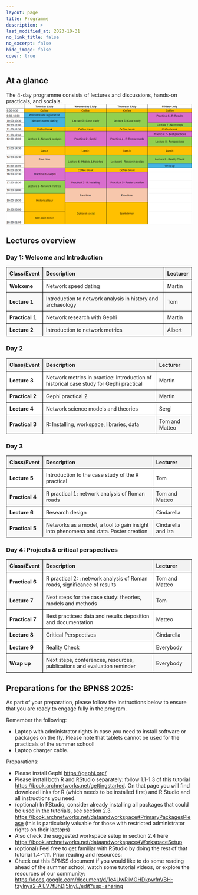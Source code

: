 ```yaml
---
layout: page
title: Programme
description: >
last_modified_at: 2023-10-31
no_link_title: false 
no_excerpt: false 
hide_image: false
cover: true
---
```


##  At a glance

The 4-day programme consists of lectures and discussions, hands-on practicals, and socials.
![Programme timetable of BPNSS 2025](/assets/img/programme_timetable_2025.png)

##  Lectures overview
### Day 1: Welcome and Introduction
<style>
  table {
    width: 100%;
    border-collapse: collapse;
  }
  th, td {
    border: 1px solid black;
    padding: 8px;
    text-align: left;
  }
  th {
    background-color: #f2f2f2;
  }
  tr:nth-child(even) {
    background-color: #f9f9f9;
  }
  tr:nth-child(odd) {
    background-color: #ffffff;
  }
</style>
| Class/Event  | Description                                                   | Lecturer |
|-------------|---------------------------------------------------------------|----------|
| **Welcome**  | Network speed dating                                         | Martin   |
| **Lecture 1** | Introduction to network analysis in history and archaeology | Tom      |
| **Practical 1** | Network research with Gephi                             | Martin   |
| **Lecture 2** | Introduction to network metrics                            | Albert   |

### Day 2
<style>
  table {
    width: 100%;
    border-collapse: collapse;
  }
  th, td {
    border: 1px solid black;
    padding: 8px;
    text-align: left;
  }
  th {
    background-color: #f2f2f2;
  }
  tr:nth-child(even) {
    background-color: #f9f9f9;
  }
  tr:nth-child(odd) {
    background-color: #ffffff;
  }
</style>
| Class/Event  | Description                                                   | Lecturer |
|-------------|---------------------------------------------------------------|----------|
| **Lecture 3**  | Network metrics in practice: Introduction of historical case study for Gephi practical                                        | Martin   |
| **Practical 2** | Gephi practical 2 | Martin      |
| **Lecture 4** | Network science models and theories                            | Sergi   |
| **Practical 3** | R: Installing, workspace, libraries, data                            | Tom and Matteo   |

### Day 3
<style>
  table {
    width: 100%;
    border-collapse: collapse;
  }
  th, td {
    border: 1px solid black;
    padding: 8px;
    text-align: left;
  }
  th {
    background-color: #f2f2f2;
  }
  tr:nth-child(even) {
    background-color: #f9f9f9;
  }
  tr:nth-child(odd) {
    background-color: #ffffff;
  }
</style>
| Class/Event  | Description                                                   | Lecturer |
|-------------|---------------------------------------------------------------|----------|
| **Lecture 5**  | Introduction to the case study of the R practical                                        | Tom   |
| **Practical 4** | R practical 1: network analysis of Roman roads | Tom and Matteo      |
| **Lecture 6** | Research design                            | Cindarella   |
| **Practical 5** | Networks as a model, a tool to gain insight into phenomena and data. Poster creation                            | Cindarella and Iza |

### Day 4: Projects & critical perspectives
<style>
  table {
    width: 100%;
    border-collapse: collapse;
  }
  th, td {
    border: 1px solid black;
    padding: 8px;
    text-align: left;
  }
  th {
    background-color: #f2f2f2;
  }
  tr:nth-child(even) {
    background-color: #f9f9f9;
  }
  tr:nth-child(odd) {
    background-color: #ffffff;
  }
</style>
| Class/Event  | Description                                                   | Lecturer |
|-------------|---------------------------------------------------------------|----------|
| **Practical 6**  | R practical 2: : network analysis of Roman roads, significance of results                                        | Tom and Matteo  |
| **Lecture 7** | Next steps for the case study: theories, models and methods | Tom      |
| **Practical 7** | Best practices: data and results deposition and documentation                            | Matteo   |
| **Lecture 8** | Critical Perspectives                            | Cindarella   |
| **Lecture 9** | Reality Check                            | Everybody   |
| **Wrap up** | Next steps, conferences, resources, publications and evaluation reminder                            | Everybody   |


##  Preparations for the BPNSS 2025:

As part of your preparation, please follow the instructions below to ensure that you are ready to engage fully in the program.

Remember the following:
* Laptop with administrator rights in case you need to install software or packages on the fly. Please note that tablets cannot be used for the practicals of the summer school!
* Laptop charger cable.

Preparations:
* Please install Gephi https://gephi.org/
* Please install both R and RStudio separately: follow 1.1-1.3 of this tutorial https://book.archnetworks.net/gettingstarted. On that page you will find download links for R (which needs to be installed first) and R Studio and all instructions you need.
* (optional) In RStudio, consider already installing all packages that could be used in the tutorials, see section 2.3.  https://book.archnetworks.net/dataandworkspace#PrimaryPackagesPlease (this is particularly valuable for those with restricted administrator rights on their laptops)
*	Also check the suggested workspace setup in section 2.4 here https://book.archnetworks.net/dataandworkspace#WorkspaceSetup
*	(optional) Feel free to get familiar with RStudio by doing the rest of that tutorial 1.4-1.11.
Prior reading and resources:
*	Check out this BPNSS document if you would like to do some reading ahead of the summer school, watch some tutorial videos, or explore the resources of our community: https://docs.google.com/document/d/1e4UwRiMOHDkpwfnVBH-fzylnya2-AlEV7fBhDj5lnyE/edit?usp=sharing

